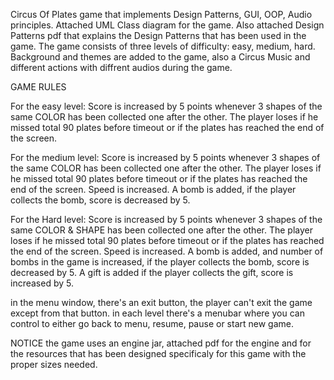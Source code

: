 Circus Of Plates game that implements Design Patterns, GUI, OOP, Audio principles.
Attached UML Class diagram for the game.
Also attached Design Patterns pdf that explains the Design Patterns that has been used in the game.
The game consists of three levels of difficulty: easy, medium, hard. Background and themes are added to the game, also a Circus Music and different actions with diffrent audios during the game.

GAME RULES

For the easy level:
Score is increased by 5 points whenever 3 shapes of the same COLOR has been collected one after the other.
The player loses if he missed total 90 plates before timeout or if the plates has reached the end of the screen.

For the medium level:
Score is increased by 5 points whenever 3 shapes of the same COLOR has been collected one after the other.
The player loses if he missed total 90 plates before timeout or if the plates has reached the end of the screen.
Speed is increased.
A bomb is added, if the player collects the bomb, score is decreased by 5.

For the Hard level:
Score is increased by 5 points whenever 3 shapes of the same COLOR & SHAPE has been collected one after the other.
The player loses if he missed total 90 plates before timeout or if the plates has reached the end of the screen.
Speed is increased.
A bomb is added, and number of bombs in the game is increased, if the player collects the bomb, score is decreased by 5.
A gift is added if the player collects the gift, score is increased by 5.

in the menu window, there's an exit button, the player can't exit the game except from that button. 
in each level there's a menubar where you can control to either go back to menu, resume, pause or start new game.

NOTICE the game uses an engine jar, attached pdf for the engine and for the resources that has been designed specificaly for this game with the proper sizes needed.
